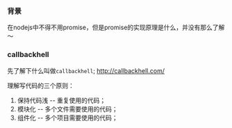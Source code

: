 ### 背景
在nodejs中不得不用promise，但是promise的实现原理是什么，并没有那么了解～

### callbackhell
先了解下什么叫做`callbackhell`;
http://callbackhell.com/

理解写代码的三个原则：
1. 保持代码浅 -- 重复使用的代码；
2. 模块化  -- 多个文件需要使用的代码；
3. 组件化 -- 多个项目需要使用的代码；


